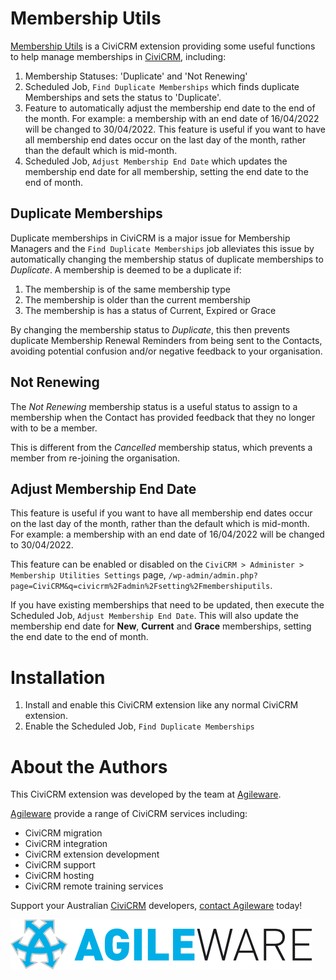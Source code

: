 # Membership Utils

[Membership Utils](https://github.com/agileware/au.com.agileware.membershiputils) is a CiviCRM extension providing some useful functions to help manage memberships in [CiviCRM](https://civicrm.org), including:
1. Membership Statuses: 'Duplicate' and 'Not Renewing'
2. Scheduled Job, `Find Duplicate Memberships` which finds duplicate Memberships and sets the status to 'Duplicate'.
3. Feature to automatically adjust the membership end date to the end of the month. For example: a membership with an end date of 16/04/2022 will be changed to 30/04/2022. This feature is useful if you want to have all membership end dates occur on the last day of the month, rather than the default which is mid-month.
4. Scheduled Job, `Adjust Membership End Date` which updates the membership end date for all membership, setting the end date to the end of month.
 
## Duplicate Memberships

Duplicate memberships in CiviCRM is a major issue for Membership Managers and the `Find Duplicate Memberships` job alleviates this issue by automatically changing the membership status of duplicate memberships to *Duplicate*. A membership is deemed to be a duplicate if:
1. The membership is of the same membership type
2. The membership is older than the current membership
3. The membership is has a status of Current, Expired or Grace

By changing the membership status to *Duplicate*, this then prevents duplicate Membership Renewal Reminders from being sent to the Contacts, avoiding potential confusion and/or negative feedback to your organisation.

## Not Renewing

The *Not Renewing* membership status is a useful status to assign to a membership when the Contact has provided feedback that they no longer with to be a member.

This is different from the *Cancelled* membership status, which prevents a member from re-joining the organisation.

## Adjust Membership End Date

This feature is useful if you want to have all membership end dates occur on the last day of the month, rather than the default which is mid-month. For example: a membership with an end date of 16/04/2022 will be changed to 30/04/2022.

This feature can be enabled or disabled on the `CiviCRM > Administer > Membership Utilities Settings` page, `/wp-admin/admin.php?page=CiviCRM&q=civicrm%2Fadmin%2Fsetting%2Fmembershiputils`.

If you have existing memberships that need to be updated, then execute the Scheduled Job, `Adjust Membership End Date`. This will also update the membership end date for **New**, **Current** and **Grace** memberships, setting the end date to the end of month.

# Installation

1. Install and enable this CiviCRM extension like any normal CiviCRM extension.
1. Enable the Scheduled Job, `Find Duplicate Memberships`

# About the Authors

This CiviCRM extension was developed by the team at [Agileware](https://agileware.com.au).

[Agileware](https://agileware.com.au) provide a range of CiviCRM services including:

* CiviCRM migration
* CiviCRM integration
* CiviCRM extension development
* CiviCRM support
* CiviCRM hosting
* CiviCRM remote training services

Support your Australian [CiviCRM](https://civicrm.org) developers, [contact Agileware](https://agileware.com.au/contact) today!

![Agileware](images/agileware-logo.png)